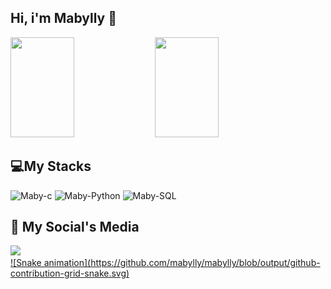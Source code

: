 <h2>Hi, i'm Mabylly 👋</h2>

<div style = "display: inline_block">
  <img width="45%" height="160em"  src = "https://github-readme-stats.vercel.app/api?username=Mabylly&show_icons=true&theme=cobalt2&include_all_commits=true&count_private=true"/>
  <img width="45%" height="160em"  src = "https://github-readme-stats.vercel.app/api/top-langs/?username=Mabylly&layout=compact&theme=cobalt2"/>
</div>

<h2> 💻My Stacks </h2>
<div style = "display: inline_block" >
  <img src = "https://cdn.jsdelivr.net/gh/devicons/devicon/icons/c/c-line.svg" align =" center" alt = "Maby-c" height="30" widht = "40"  />
  <img src = "https://cdn.jsdelivr.net/gh/devicons/devicon/icons/python/python-original.svg" align =" center" alt = "Maby-Python" height="30" widht = "40"  />
  <img src = "https://cdn.jsdelivr.net/gh/devicons/devicon/icons/mysql/mysql-plain-wordmark.svg" align =" center" alt = "Maby-SQL" height="30" widht = "40"  />
</div>

<h2>📱 My Social's Media </h2>
<div>
 <a href = "https://www.linkedin.com/in/mabylly-neres-3072b5246" target = "_blank"><img src = "https://img.shields.io/badge/LinkedIn-0077B5?style=for-the-badge&logo=linkedin&logoColor=white" target = "_blank">
</div>
  ![Snake animation](https://github.com/mabylly/mabylly/blob/output/github-contribution-grid-snake.svg)

